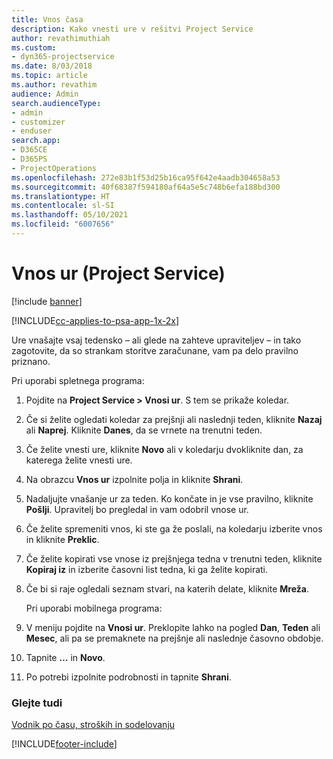 ```yaml
---
title: Vnos časa
description: Kako vnesti ure v rešitvi Project Service
author: revathimuthiah
ms.custom:
- dyn365-projectservice
ms.date: 8/03/2018
ms.topic: article
ms.author: revathim
audience: Admin
search.audienceType:
- admin
- customizer
- enduser
search.app:
- D365CE
- D365PS
- ProjectOperations
ms.openlocfilehash: 272e83b1f53d25b16ca95f642e4aadb304658a53
ms.sourcegitcommit: 40f68387f594180af64a5e5c748b6efa188bd300
ms.translationtype: HT
ms.contentlocale: sl-SI
ms.lasthandoff: 05/10/2021
ms.locfileid: "6007656"
---
```

# <a name="enter-time-project-service"></a>Vnos ur (Project Service)

[!include [banner](../includes/psa-now-project-operations.md)]

[!INCLUDE[cc-applies-to-psa-app-1x-2x](../includes/cc-applies-to-psa-app-1x-2x.md)]

Ure vnašajte vsaj tedensko – ali glede na zahteve upraviteljev – in tako zagotovite, da so strankam storitve zaračunane, vam pa delo pravilno priznano.  
  
 Pri uporabi spletnega programa:  
  
1. Pojdite na **Project Service > Vnosi ur**. S tem se prikaže koledar.  
  
2. Če si želite ogledati koledar za prejšnji ali naslednji teden, kliknite **Nazaj** ali **Naprej**. Kliknite **Danes**, da se vrnete na trenutni teden.  
  
3. Če želite vnesti ure, kliknite **Novo** ali v koledarju dvokliknite dan, za katerega želite vnesti ure.  
  
4. Na obrazcu **Vnos ur** izpolnite polja in kliknite **Shrani**.  
  
5. Nadaljujte vnašanje ur za teden. Ko končate in je vse pravilno, kliknite **Pošlji**. Upravitelj bo pregledal in vam odobril vnose ur.  
  
6. Če želite spremeniti vnos, ki ste ga že poslali, na koledarju izberite vnos in kliknite **Preklic**.  
  
7. Če želite kopirati vse vnose iz prejšnjega tedna v trenutni teden, kliknite **Kopiraj iz** in izberite časovni list tedna, ki ga želite kopirati.  
  
8. Če bi si raje ogledali seznam stvari, na katerih delate, kliknite **Mreža**.  
  
   Pri uporabi mobilnega programa:  
  
9. V meniju pojdite na **Vnosi ur**.     Preklopite lahko na pogled **Dan**, **Teden** ali **Mesec**, ali pa se premaknete na prejšnje ali naslednje časovno obdobje.  
  
10. Tapnite **…** in **Novo**.  
  
11. Po potrebi izpolnite podrobnosti in tapnite **Shrani**.  
  
### <a name="see-also"></a>Glejte tudi  
 [Vodnik po času, stroških in sodelovanju](../psa/time-expense-collaboration-guide.md)


[!INCLUDE[footer-include](../includes/footer-banner.md)]